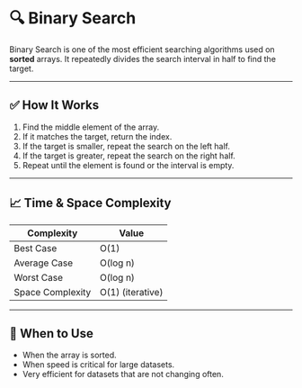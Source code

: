 # 🔍 Binary Search

Binary Search is one of the most efficient searching algorithms used on **sorted** arrays. It repeatedly divides the search interval in half to find the target.

---

## ✅ How It Works

1. Find the middle element of the array.
2. If it matches the target, return the index.
3. If the target is smaller, repeat the search on the left half.
4. If the target is greater, repeat the search on the right half.
5. Repeat until the element is found or the interval is empty.

---

## 📈 Time & Space Complexity

| Complexity       | Value           |
|------------------|-----------------|
| Best Case        | O(1)            |
| Average Case     | O(log n)        |
| Worst Case       | O(log n)        |
| Space Complexity | O(1) (iterative) |

---

## 🧠 When to Use

- When the array is sorted.
- When speed is critical for large datasets.
- Very efficient for datasets that are not changing often.
